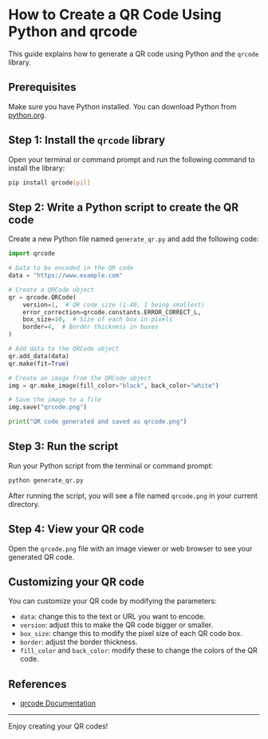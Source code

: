 # How to Create a QR Code Using Python and qrcode

This guide explains how to generate a QR code using Python and the `qrcode` library.

## Prerequisites

Make sure you have Python installed. You can download Python from [python.org](https://www.python.org/downloads/).

## Step 1: Install the `qrcode` library

Open your terminal or command prompt and run the following command to install the library:

```bash
pip install qrcode[pil]
```

## Step 2: Write a Python script to create the QR code

Create a new Python file named `generate_qr.py` and add the following code:

```python
import qrcode

# Data to be encoded in the QR code
data = "https://www.example.com"

# Create a QRCode object
qr = qrcode.QRCode(
    version=1,  # QR code size (1-40, 1 being smallest)
    error_correction=qrcode.constants.ERROR_CORRECT_L,
    box_size=10,  # Size of each box in pixels
    border=4,  # Border thickness in boxes
)

# Add data to the QRCode object
qr.add_data(data)
qr.make(fit=True)

# Create an image from the QRCode object
img = qr.make_image(fill_color="black", back_color="white")

# Save the image to a file
img.save("qrcode.png")

print("QR code generated and saved as qrcode.png")
```

## Step 3: Run the script

Run your Python script from the terminal or command prompt:

```bash
python generate_qr.py
```

After running the script, you will see a file named `qrcode.png` in your current directory.

## Step 4: View your QR code

Open the `qrcode.png` file with an image viewer or web browser to see your generated QR code.

## Customizing your QR code

You can customize your QR code by modifying the parameters:

- `data`: change this to the text or URL you want to encode.
- `version`: adjust this to make the QR code bigger or smaller.
- `box_size`: change this to modify the pixel size of each QR code box.
- `border`: adjust the border thickness.
- `fill_color` and `back_color`: modify these to change the colors of the QR code.

## References

- [qrcode Documentation](https://pypi.org/project/qrcode/)

---

Enjoy creating your QR codes!
